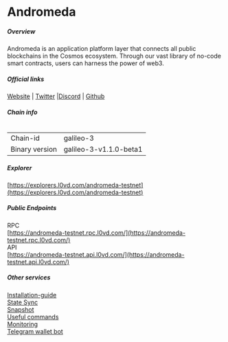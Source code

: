 # Andromeda


##### Overview
Andromeda is an application platform layer that connects all public blockchains in the Cosmos ecosystem. Through our vast library of no-code smart contracts, users can harness the power of web3.

##### Official links
[Website](https://www.andromedaprotocol.io/) | [Twitter](https://twitter.com/andromedaprot) |[Discord](https://discord.gg/EtSRGbPEXP) | [Github](https://github.com/andromedaprotocol)

##### Chain info
#
|  |  |
| ------ | ------ |
| Chain-id | galileo-3 |
| Binary version | galileo-3-v1.1.0-beta1 |

##### Explorer
[https://explorers.l0vd.com/andromeda-testnet](https://explorers.l0vd.com/andromeda-testnet)

##### Public Endpoints
RPC <br />
[https://andromeda-testnet.rpc.l0vd.com/](https://andromeda-testnet.rpc.l0vd.com/) <br />
API <br />
[https://andromeda-testnet.api.l0vd.com/](https://andromeda-testnet.api.l0vd.com/) <br />


##### Other services
[Installation-guide](https://github.com/L0vd/chain-services/tree/main/testnets/andromeda/installation-guide) <br />
[State Sync](https://github.com/L0vd/chain-services/tree/main/testnets/andromeda/state-sync) <br />
[Snapshot]() <br />
[Useful commands]() <br />
[Monitoring]() <br />
[Telegram wallet bot](https://github.com/L0vd/chain-services/tree/main/testnets/andromeda/wallet-bot) <br />
